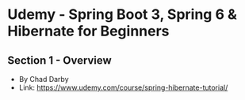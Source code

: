 # Udemy - Spring Boot 3, Spring 6 & Hibernate for Beginners
## Section 1 - Overview
- By Chad Darby
- Link: https://www.udemy.com/course/spring-hibernate-tutorial/
